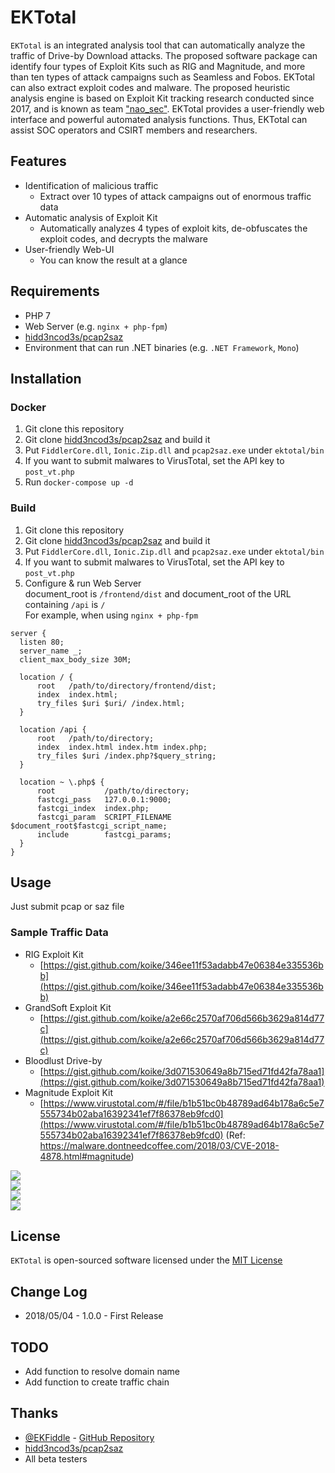 # EKTotal
`EKTotal` is an integrated analysis tool that can automatically analyze the traffic of Drive-by Download attacks. The proposed software package can identify four types of Exploit Kits such as RIG and Magnitude, and more than ten types of attack campaigns such as Seamless and Fobos. EKTotal can also extract exploit codes and malware. The proposed heuristic analysis engine is based on Exploit Kit tracking research conducted since 2017, and is known as team ["nao_sec"](https://twitter.com/nao_sec). EKTotal provides a user-friendly web interface and powerful automated analysis functions. Thus, EKTotal can assist SOC operators and CSIRT members and researchers.

## Features
- Identification of malicious traffic
  - Extract over 10 types of attack campaigns out of enormous traffic data
- Automatic analysis of Exploit Kit
  - Automatically analyzes 4 types of exploit kits, de-obfuscates the exploit codes, and decrypts the malware
- User-friendly Web-UI
  - You can know the result at a glance

## Requirements
- PHP 7
- Web Server (e.g. `nginx + php-fpm`)
- [hidd3ncod3s/pcap2saz](https://github.com/hidd3ncod3s/pcap2saz)
- Environment that can run .NET binaries (e.g. `.NET Framework`, `Mono`)

## Installation
### Docker
1. Git clone this repository
2. Git clone [hidd3ncod3s/pcap2saz](https://github.com/hidd3ncod3s/pcap2saz) and build it
3. Put `FiddlerCore.dll`, `Ionic.Zip.dll` and `pcap2saz.exe` under `ektotal/bin`
4. If you want to submit malwares to VirusTotal, set the API key to `post_vt.php`
5. Run `docker-compose up -d`

### Build
1. Git clone this repository
2. Git clone [hidd3ncod3s/pcap2saz](https://github.com/hidd3ncod3s/pcap2saz) and build it
3. Put `FiddlerCore.dll`, `Ionic.Zip.dll` and `pcap2saz.exe` under `ektotal/bin`
4. If you want to submit malwares to VirusTotal, set the API key to `post_vt.php`
5. Configure & run Web Server  
   document_root is `/frontend/dist` and document_root of the URL containing `/api` is `/`  
   For example, when using `nginx + php-fpm`

```
server {
  listen 80;
  server_name _;
  client_max_body_size 30M;

  location / {
      root   /path/to/directory/frontend/dist;
      index  index.html;
      try_files $uri $uri/ /index.html;
  }

  location /api {
      root   /path/to/directory;
      index  index.html index.htm index.php;
      try_files $uri /index.php?$query_string;
  }

  location ~ \.php$ {
      root           /path/to/directory;
      fastcgi_pass   127.0.0.1:9000;
      fastcgi_index  index.php;
      fastcgi_param  SCRIPT_FILENAME  $document_root$fastcgi_script_name;
      include        fastcgi_params;
  }
}
```

## Usage
Just submit pcap or saz file

### Sample Traffic Data
- RIG Exploit Kit
  - [https://gist.github.com/koike/346ee11f53adabb47e06384e335536bb](https://gist.github.com/koike/346ee11f53adabb47e06384e335536bb)
- GrandSoft Exploit Kit
  - [https://gist.github.com/koike/a2e66c2570af706d566b3629a814d77c](https://gist.github.com/koike/a2e66c2570af706d566b3629a814d77c)
- Bloodlust Drive-by
  - [https://gist.github.com/koike/3d071530649a8b715ed71fd42fa78aa1](https://gist.github.com/koike/3d071530649a8b715ed71fd42fa78aa1)
- Magnitude Exploit Kit
  - [https://www.virustotal.com/#/file/b1b51bc0b48789ad64b178a6c5e7555734b02aba16392341ef7f86378eb9fcd0](https://www.virustotal.com/#/file/b1b51bc0b48789ad64b178a6c5e7555734b02aba16392341ef7f86378eb9fcd0) (Ref: https://malware.dontneedcoffee.com/2018/03/CVE-2018-4878.html#magnitude)

![](https://i.imgur.com/j9qMVSe.png)  
![](https://i.imgur.com/9a0PHnN.png)  
![](https://i.imgur.com/gV2nlbm.png)  
![](https://i.imgur.com/RnOAxbo.png)

## License
`EKTotal` is open-sourced software licensed under the [MIT License](LICENSE)

## Change Log
- 2018/05/04 - 1.0.0 - First Release

## TODO
- Add function to resolve domain name
- Add function to create traffic chain

## Thanks
- [@EKFiddle](https://twitter.com/EKFiddle) - [GitHub Repository](https://github.com/malwareinfosec/EKFiddle)
- [hidd3ncod3s/pcap2saz](https://github.com/hidd3ncod3s/pcap2saz)
- All beta testers
